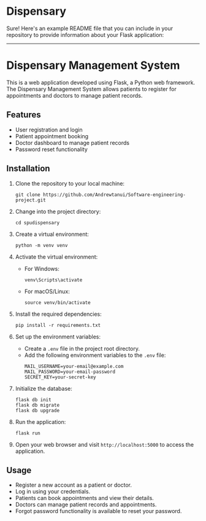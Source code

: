 # Dispensary
Sure! Here's an example README file that you can include in your repository to provide information about your Flask application:

---

# Dispensary Management System

This is a web application developed using Flask, a Python web framework. The Dispensary Management System allows patients to register for appointments and doctors to manage patient records.

## Features

- User registration and login
- Patient appointment booking
- Doctor dashboard to manage patient records
- Password reset functionality

## Installation

1. Clone the repository to your local machine:
   ```shell
   git clone https://github.com/Andrewtanui/Software-engineering-project.git
   ```

2. Change into the project directory:
   ```shell
   cd spudispensary
   ```

3. Create a virtual environment:
   ```shell
   python -m venv venv
   ```

4. Activate the virtual environment:
   - For Windows:
     ```shell
     venv\Scripts\activate
     ```
   - For macOS/Linux:
     ```shell
     source venv/bin/activate
     ```

5. Install the required dependencies:
   ```shell
   pip install -r requirements.txt
   ```

6. Set up the environment variables:
   - Create a `.env` file in the project root directory.
   - Add the following environment variables to the `.env` file:
     ```dotenv
     MAIL_USERNAME=your-email@example.com
     MAIL_PASSWORD=your-email-password
     SECRET_KEY=your-secret-key
     ```

7. Initialize the database:
   ```shell
   flask db init
   flask db migrate
   flask db upgrade
   ```

8. Run the application:
   ```shell
   flask run
   ```

9. Open your web browser and visit `http://localhost:5000` to access the application.

## Usage

- Register a new account as a patient or doctor.
- Log in using your credentials.
- Patients can book appointments and view their details.
- Doctors can manage patient records and appointments.
- Forgot password functionality is available to reset your password.
